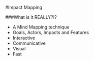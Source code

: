 #Impact Mapping

###What is it REALLY?!?

* A Mind Mapping technique
* Goals, Actors, Impacts and Features
* Interactive
* Communicative
* Visual
* Fast
